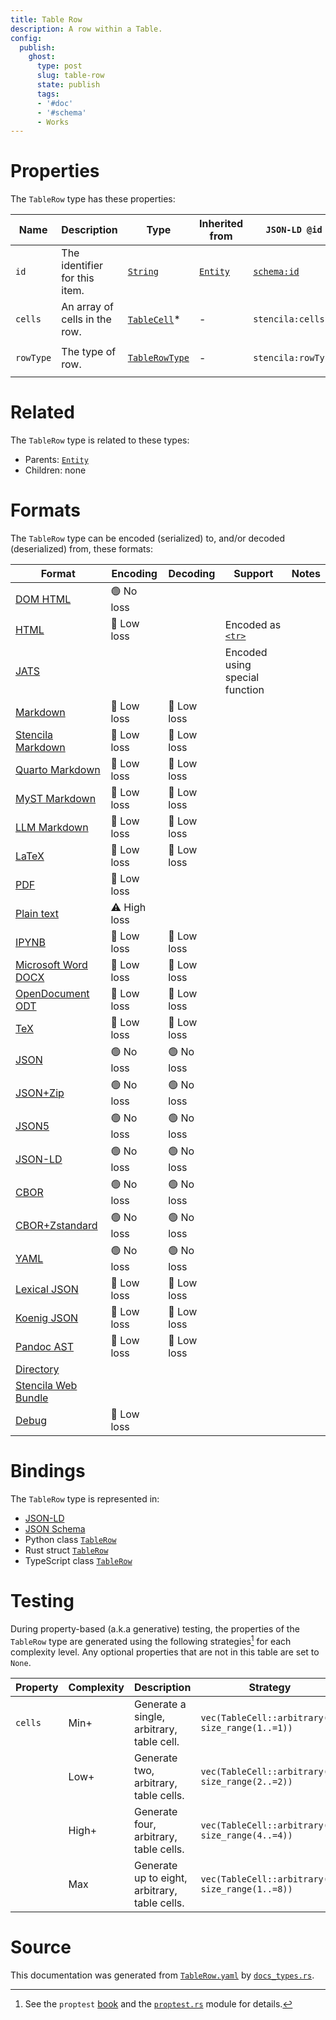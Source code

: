 ```yaml
---
title: Table Row
description: A row within a Table.
config:
  publish:
    ghost:
      type: post
      slug: table-row
      state: publish
      tags:
      - '#doc'
      - '#schema'
      - Works
---
```


# Properties

The `TableRow` type has these properties:

| Name      | Description                   | Type                                                                             | Inherited from                                                     | `JSON-LD @id`                        | Aliases                |
| --------- | ----------------------------- | -------------------------------------------------------------------------------- | ------------------------------------------------------------------ | ------------------------------------ | ---------------------- |
| `id`      | The identifier for this item. | [`String`](https://stencila.ghost.io/docs/reference/schema/string)               | [`Entity`](https://stencila.ghost.io/docs/reference/schema/entity) | [`schema:id`](https://schema.org/id) | -                      |
| `cells`   | An array of cells in the row. | [`TableCell`](https://stencila.ghost.io/docs/reference/schema/table-cell)*       | -                                                                  | `stencila:cells`                     | `cell`                 |
| `rowType` | The type of row.              | [`TableRowType`](https://stencila.ghost.io/docs/reference/schema/table-row-type) | -                                                                  | `stencila:rowType`                   | `row-type`, `row_type` |

# Related

The `TableRow` type is related to these types:

- Parents: [`Entity`](https://stencila.ghost.io/docs/reference/schema/entity)
- Children: none

# Formats

The `TableRow` type can be encoded (serialized) to, and/or decoded (deserialized) from, these formats:

| Format                                                                       | Encoding     | Decoding   | Support                                                                           | Notes |
| ---------------------------------------------------------------------------- | ------------ | ---------- | --------------------------------------------------------------------------------- | ----- |
| [DOM HTML](https://stencila.ghost.io/docs/reference/formats/dom.html)        | 🟢 No loss    |            |                                                                                   |
| [HTML](https://stencila.ghost.io/docs/reference/formats/html)                | 🔷 Low loss   |            | Encoded as [`<tr>`](https://developer.mozilla.org/en-US/docs/Web/HTML/Element/tr) |
| [JATS](https://stencila.ghost.io/docs/reference/formats/jats)                |              |            | Encoded using special function                                                    |
| [Markdown](https://stencila.ghost.io/docs/reference/formats/md)              | 🔷 Low loss   | 🔷 Low loss |                                                                                   |
| [Stencila Markdown](https://stencila.ghost.io/docs/reference/formats/smd)    | 🔷 Low loss   | 🔷 Low loss |                                                                                   |
| [Quarto Markdown](https://stencila.ghost.io/docs/reference/formats/qmd)      | 🔷 Low loss   | 🔷 Low loss |                                                                                   |
| [MyST Markdown](https://stencila.ghost.io/docs/reference/formats/myst)       | 🔷 Low loss   | 🔷 Low loss |                                                                                   |
| [LLM Markdown](https://stencila.ghost.io/docs/reference/formats/llmd)        | 🔷 Low loss   | 🔷 Low loss |                                                                                   |
| [LaTeX](https://stencila.ghost.io/docs/reference/formats/latex)              | 🔷 Low loss   | 🔷 Low loss |                                                                                   |
| [PDF](https://stencila.ghost.io/docs/reference/formats/pdf)                  | 🔷 Low loss   |            |                                                                                   |
| [Plain text](https://stencila.ghost.io/docs/reference/formats/text)          | ⚠️ High loss |            |                                                                                   |
| [IPYNB](https://stencila.ghost.io/docs/reference/formats/ipynb)              | 🔷 Low loss   | 🔷 Low loss |                                                                                   |
| [Microsoft Word DOCX](https://stencila.ghost.io/docs/reference/formats/docx) | 🔷 Low loss   | 🔷 Low loss |                                                                                   |
| [OpenDocument ODT](https://stencila.ghost.io/docs/reference/formats/odt)     | 🔷 Low loss   | 🔷 Low loss |                                                                                   |
| [TeX](https://stencila.ghost.io/docs/reference/formats/tex)                  | 🔷 Low loss   | 🔷 Low loss |                                                                                   |
| [JSON](https://stencila.ghost.io/docs/reference/formats/json)                | 🟢 No loss    | 🟢 No loss  |                                                                                   |
| [JSON+Zip](https://stencila.ghost.io/docs/reference/formats/json.zip)        | 🟢 No loss    | 🟢 No loss  |                                                                                   |
| [JSON5](https://stencila.ghost.io/docs/reference/formats/json5)              | 🟢 No loss    | 🟢 No loss  |                                                                                   |
| [JSON-LD](https://stencila.ghost.io/docs/reference/formats/jsonld)           | 🟢 No loss    | 🟢 No loss  |                                                                                   |
| [CBOR](https://stencila.ghost.io/docs/reference/formats/cbor)                | 🟢 No loss    | 🟢 No loss  |                                                                                   |
| [CBOR+Zstandard](https://stencila.ghost.io/docs/reference/formats/cbor.zstd) | 🟢 No loss    | 🟢 No loss  |                                                                                   |
| [YAML](https://stencila.ghost.io/docs/reference/formats/yaml)                | 🟢 No loss    | 🟢 No loss  |                                                                                   |
| [Lexical JSON](https://stencila.ghost.io/docs/reference/formats/lexical)     | 🔷 Low loss   | 🔷 Low loss |                                                                                   |
| [Koenig JSON](https://stencila.ghost.io/docs/reference/formats/koenig)       | 🔷 Low loss   | 🔷 Low loss |                                                                                   |
| [Pandoc AST](https://stencila.ghost.io/docs/reference/formats/pandoc)        | 🔷 Low loss   | 🔷 Low loss |                                                                                   |
| [Directory](https://stencila.ghost.io/docs/reference/formats/directory)      |              |            |                                                                                   |
| [Stencila Web Bundle](https://stencila.ghost.io/docs/reference/formats/swb)  |              |            |                                                                                   |
| [Debug](https://stencila.ghost.io/docs/reference/formats/debug)              | 🔷 Low loss   |            |                                                                                   |

# Bindings

The `TableRow` type is represented in:

- [JSON-LD](https://stencila.org/TableRow.jsonld)
- [JSON Schema](https://stencila.org/TableRow.schema.json)
- Python class [`TableRow`](https://github.com/stencila/stencila/blob/main/python/python/stencila/types/table_row.py)
- Rust struct [`TableRow`](https://github.com/stencila/stencila/blob/main/rust/schema/src/types/table_row.rs)
- TypeScript class [`TableRow`](https://github.com/stencila/stencila/blob/main/ts/src/types/TableRow.ts)

# Testing

During property-based (a.k.a generative) testing, the properties of the `TableRow` type are generated using the following strategies[^1] for each complexity level. Any optional properties that are not in this table are set to `None`.

| Property | Complexity | Description                                   | Strategy                                         |
| -------- | ---------- | --------------------------------------------- | ------------------------------------------------ |
| `cells`  | Min+       | Generate a single, arbitrary, table cell.     | `vec(TableCell::arbitrary(), size_range(1..=1))` |
|          | Low+       | Generate two, arbitrary, table cells.         | `vec(TableCell::arbitrary(), size_range(2..=2))` |
|          | High+      | Generate four, arbitrary, table cells.        | `vec(TableCell::arbitrary(), size_range(4..=4))` |
|          | Max        | Generate up to eight, arbitrary, table cells. | `vec(TableCell::arbitrary(), size_range(1..=8))` |

# Source

This documentation was generated from [`TableRow.yaml`](https://github.com/stencila/stencila/blob/main/schema/TableRow.yaml) by [`docs_types.rs`](https://github.com/stencila/stencila/blob/main/rust/schema-gen/src/docs_types.rs).

[^1]: See the `proptest` [book](https://proptest-rs.github.io/proptest/) and the [`proptest.rs`](https://github.com/stencila/stencila/blob/main/rust/schema/src/proptests.rs) module for details.
